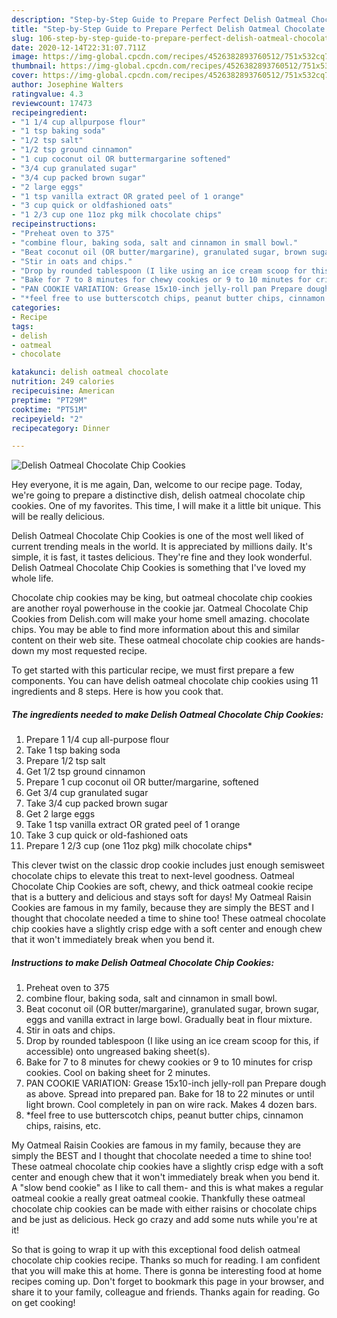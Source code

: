 ```yaml
---
description: "Step-by-Step Guide to Prepare Perfect Delish Oatmeal Chocolate Chip Cookies"
title: "Step-by-Step Guide to Prepare Perfect Delish Oatmeal Chocolate Chip Cookies"
slug: 106-step-by-step-guide-to-prepare-perfect-delish-oatmeal-chocolate-chip-cookies
date: 2020-12-14T22:31:07.711Z
image: https://img-global.cpcdn.com/recipes/4526382893760512/751x532cq70/delish-oatmeal-chocolate-chip-cookies-recipe-main-photo.jpg
thumbnail: https://img-global.cpcdn.com/recipes/4526382893760512/751x532cq70/delish-oatmeal-chocolate-chip-cookies-recipe-main-photo.jpg
cover: https://img-global.cpcdn.com/recipes/4526382893760512/751x532cq70/delish-oatmeal-chocolate-chip-cookies-recipe-main-photo.jpg
author: Josephine Walters
ratingvalue: 4.3
reviewcount: 17473
recipeingredient:
- "1 1/4 cup allpurpose flour"
- "1 tsp baking soda"
- "1/2 tsp salt"
- "1/2 tsp ground cinnamon"
- "1 cup coconut oil OR buttermargarine softened"
- "3/4 cup granulated sugar"
- "3/4 cup packed brown sugar"
- "2 large eggs"
- "1 tsp vanilla extract OR grated peel of 1 orange"
- "3 cup quick or oldfashioned oats"
- "1 2/3 cup one 11oz pkg milk chocolate chips"
recipeinstructions:
- "Preheat oven to 375"
- "combine flour, baking soda, salt and cinnamon in small bowl."
- "Beat coconut oil (OR butter/margarine), granulated sugar, brown sugar, eggs and vanilla extract in large bowl. Gradually beat in flour mixture."
- "Stir in oats and chips."
- "Drop by rounded tablespoon (I like using an ice cream scoop for this, if accessible) onto ungreased baking sheet(s)."
- "Bake for 7 to 8 minutes for chewy cookies or 9 to 10 minutes for crisp cookies. Cool on baking sheet for 2 minutes."
- "PAN COOKIE VARIATION: Grease 15x10-inch jelly-roll pan Prepare dough as above. Spread into prepared pan. Bake for 18 to 22 minutes or until light brown.  Cool completely in pan on wire rack.  Makes 4 dozen bars."
- "*feel free to use butterscotch chips, peanut butter chips, cinnamon chips, raisins, etc."
categories:
- Recipe
tags:
- delish
- oatmeal
- chocolate

katakunci: delish oatmeal chocolate 
nutrition: 249 calories
recipecuisine: American
preptime: "PT29M"
cooktime: "PT51M"
recipeyield: "2"
recipecategory: Dinner

---
```



![Delish Oatmeal Chocolate Chip Cookies](https://img-global.cpcdn.com/recipes/4526382893760512/751x532cq70/delish-oatmeal-chocolate-chip-cookies-recipe-main-photo.jpg)

Hey everyone, it is me again, Dan, welcome to our recipe page. Today, we're going to prepare a distinctive dish, delish oatmeal chocolate chip cookies. One of my favorites. This time, I will make it a little bit unique. This will be really delicious.

Delish Oatmeal Chocolate Chip Cookies is one of the most well liked of current trending meals in the world. It is appreciated by millions daily. It's simple, it is fast, it tastes delicious. They're fine and they look wonderful. Delish Oatmeal Chocolate Chip Cookies is something that I've loved my whole life.

Chocolate chip cookies may be king, but oatmeal chocolate chip cookies are another royal powerhouse in the cookie jar. Oatmeal Chocolate Chip Cookies from Delish.com will make your home smell amazing. chocolate chips. You may be able to find more information about this and similar content on their web site. These oatmeal chocolate chip cookies are hands-down my most requested recipe.


To get started with this particular recipe, we must first prepare a few components. You can have delish oatmeal chocolate chip cookies using 11 ingredients and 8 steps. Here is how you cook that.

<!--inarticleads1-->

##### The ingredients needed to make Delish Oatmeal Chocolate Chip Cookies:

1. Prepare 1 1/4 cup all-purpose flour
1. Take 1 tsp baking soda
1. Prepare 1/2 tsp salt
1. Get 1/2 tsp ground cinnamon
1. Prepare 1 cup coconut oil OR butter/margarine, softened
1. Get 3/4 cup granulated sugar
1. Take 3/4 cup packed brown sugar
1. Get 2 large eggs
1. Take 1 tsp vanilla extract OR grated peel of 1 orange
1. Take 3 cup quick or old-fashioned oats
1. Prepare 1 2/3 cup (one 11oz pkg) milk chocolate chips*


This clever twist on the classic drop cookie includes just enough semisweet chocolate chips to elevate this treat to next-level goodness. Oatmeal Chocolate Chip Cookies are soft, chewy, and thick oatmeal cookie recipe that is a buttery and delicious and stays soft for days! My Oatmeal Raisin Cookies are famous in my family, because they are simply the BEST and I thought that chocolate needed a time to shine too! These oatmeal chocolate chip cookies have a slightly crisp edge with a soft center and enough chew that it won&#39;t immediately break when you bend it. 

<!--inarticleads2-->

##### Instructions to make Delish Oatmeal Chocolate Chip Cookies:

1. Preheat oven to 375
1. combine flour, baking soda, salt and cinnamon in small bowl.
1. Beat coconut oil (OR butter/margarine), granulated sugar, brown sugar, eggs and vanilla extract in large bowl. Gradually beat in flour mixture.
1. Stir in oats and chips.
1. Drop by rounded tablespoon (I like using an ice cream scoop for this, if accessible) onto ungreased baking sheet(s).
1. Bake for 7 to 8 minutes for chewy cookies or 9 to 10 minutes for crisp cookies. Cool on baking sheet for 2 minutes.
1. PAN COOKIE VARIATION: Grease 15x10-inch jelly-roll pan Prepare dough as above. Spread into prepared pan. Bake for 18 to 22 minutes or until light brown.  Cool completely in pan on wire rack.  Makes 4 dozen bars.
1. *feel free to use butterscotch chips, peanut butter chips, cinnamon chips, raisins, etc.


My Oatmeal Raisin Cookies are famous in my family, because they are simply the BEST and I thought that chocolate needed a time to shine too! These oatmeal chocolate chip cookies have a slightly crisp edge with a soft center and enough chew that it won&#39;t immediately break when you bend it. A &#34;slow bend cookie&#34; as I like to call them- and this is what makes a regular oatmeal cookie a really great oatmeal cookie. Thankfully these oatmeal chocolate chip cookies can be made with either raisins or chocolate chips and be just as delicious. Heck go crazy and add some nuts while you&#39;re at it! 

So that is going to wrap it up with this exceptional food delish oatmeal chocolate chip cookies recipe. Thanks so much for reading. I am confident that you will make this at home. There is gonna be interesting food at home recipes coming up. Don't forget to bookmark this page in your browser, and share it to your family, colleague and friends. Thanks again for reading. Go on get cooking!
